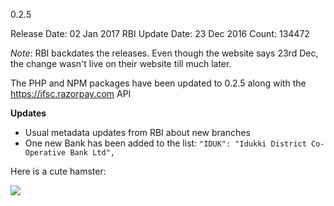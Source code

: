 0.2.5

Release Date: 02 Jan 2017
RBI Update Date: 23 Dec 2016
Count: 134472

_Note_: RBI backdates the releases. Even though the website says 23rd Dec, the change wasn't live on their website till much later.

The PHP and NPM packages have been updated to 0.2.5 along with the https://ifsc.razorpay.com API

**Updates**
- Usual metadata updates from RBI about new branches
- One new Bank has been added to the list: `"IDUK": "Idukki District Co-Operative Bank Ltd",`

Here is a cute hamster:

![](https://i.imgur.com/YFakAQEm.jpg)
